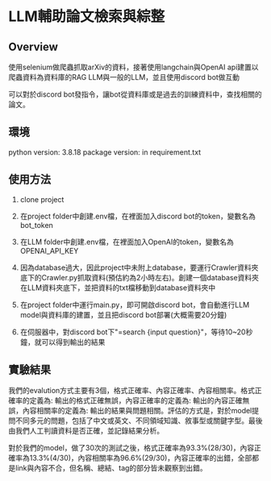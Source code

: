 # LLM輔助論文檢索與綜整

## Overview

使用selenium做爬蟲抓取arXiv的資料，接著使用langchain與OpenAI api建置以爬蟲資料為資料庫的RAG LLM與一般的LLM，並且使用discord bot做互動

可以對於discord bot發指令，讓bot從資料庫或是過去的訓練資料中，查找相關的論文。

## 環境

python version: 3.8.18
package version: in requirement.txt

## 使用方法

1. clone project

2. 在project folder中創建.env檔，在裡面加入discord bot的token，變數名為bot_token

3. 在LLM folder中創建.env檔，在裡面加入OpenAI的token，變數名為OPENAI_API_KEY

4. 因為database過大，因此project中未附上database，要運行Crawler資料夾底下的Crawler.py抓取資料(預估約為2小時左右)。創建一個database資料夾在LLM資料夾底下，並把資料的txt檔移動到database資料夾中

5. 在project folder中運行main.py，即可開啟discord bot，會自動進行LLM model與資料庫的建置，並且把discord bot部署(大概需要20分鐘)

6. 在伺服器中，對discord bot下"=search {input question}"，等待10~20秒鐘，就可以得到輸出的結果

## 實驗結果

我們的evalution方式主要有3個，格式正確率、內容正確率、內容相關率。格式正確率的定義為: 輸出的格式正確無誤，內容正確率的定義為: 輸出的內容正確無誤，內容相關率的定義為: 輸出的結果與問題相關。評估的方式是，對於model提問不同多元的問題，包括了中文或英文、不同領域知識、敘事型或關鍵字型。最後由我們人工判讀資料是否正確，並記錄結果分析。

對於我們的model，做了30次的測試之後，格式正確率為93.3%(28/30)，內容正確率為13.3%(4/30)，內容相關率為96.6%(29/30)，內容正確率的出錯，全部都是link與內容不合，但名稱、總結、tag的部分皆未觀察到出錯。